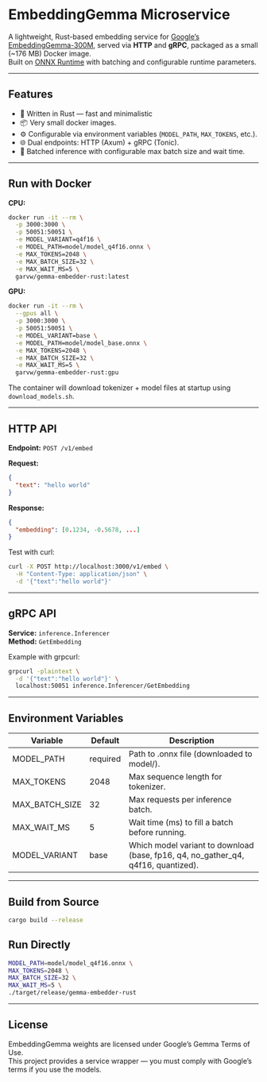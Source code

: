 
# EmbeddingGemma Microservice

A lightweight, Rust-based embedding service for [Google’s EmbeddingGemma-300M](https://huggingface.co/onnx-community/embeddinggemma-300m-ONNX), served via **HTTP** and **gRPC**, packaged as a small (~176 MB) Docker image.  
Built on [ONNX Runtime](https://onnxruntime.ai/) with batching and configurable runtime parameters.

---

## Features
- 🚀 Written in Rust — fast and minimalistic
- 📦 Very small docker images.  
- ⚙️ Configurable via environment variables (`MODEL_PATH`, `MAX_TOKENS`, etc.).  
- 🌐 Dual endpoints: HTTP (Axum) + gRPC (Tonic).  
- 🧵 Batched inference with configurable max batch size and wait time.  

---

## Run with Docker
**CPU:**
```bash
docker run -it --rm \
  -p 3000:3000 \
  -p 50051:50051 \
  -e MODEL_VARIANT=q4f16 \
  -e MODEL_PATH=model/model_q4f16.onnx \
  -e MAX_TOKENS=2048 \
  -e MAX_BATCH_SIZE=32 \
  -e MAX_WAIT_MS=5 \
  garvw/gemma-embedder-rust:latest
```
**GPU:**
```bash
docker run -it --rm \
  --gpus all \
  -p 3000:3000 \
  -p 50051:50051 \
  -e MODEL_VARIANT=base \
  -e MODEL_PATH=model/model_base.onnx \
  -e MAX_TOKENS=2048 \
  -e MAX_BATCH_SIZE=32 \
  -e MAX_WAIT_MS=5 \
  garvw/gemma-embedder-rust:gpu
```
The container will download tokenizer + model files at startup using `download_models.sh`.

---

## HTTP API

**Endpoint:** `POST /v1/embed`  

**Request:**
```json
{
  "text": "hello world"
}
```

**Response:**
```json
{
  "embedding": [0.1234, -0.5678, ...]
}
```

Test with curl:

```bash
curl -X POST http://localhost:3000/v1/embed \
  -H "Content-Type: application/json" \
  -d '{"text":"hello world"}'
```

---

## gRPC API

**Service:** `inference.Inferencer`  
**Method:** `GetEmbedding`

Example with grpcurl:

```bash
grpcurl -plaintext \
  -d '{"text":"hello world"}' \
  localhost:50051 inference.Inferencer/GetEmbedding
```

---

## Environment Variables

| Variable       | Default    | Description                                      |
|----------------|------------|--------------------------------------------------|
| MODEL_PATH     | required   | Path to .onnx file (downloaded to model/).       |
| MAX_TOKENS     | 2048       | Max sequence length for tokenizer.               |
| MAX_BATCH_SIZE | 32         | Max requests per inference batch.                |
| MAX_WAIT_MS    | 5          | Wait time (ms) to fill a batch before running.   |
| MODEL_VARIANT  | base       | Which model variant to download (base, fp16, q4, no_gather_q4, q4f16, quantized). |

---

## Build from Source

```bash
cargo build --release
```

## Run Directly

```bash
MODEL_PATH=model/model_q4f16.onnx \
MAX_TOKENS=2048 \
MAX_BATCH_SIZE=32 \
MAX_WAIT_MS=5 \
./target/release/gemma-embedder-rust
```

---

## License

EmbeddingGemma weights are licensed under Google’s Gemma Terms of Use.  
This project provides a service wrapper — you must comply with Google’s terms if you use the models.
